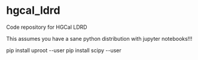 # hgcal_ldrd
Code repository for HGCal LDRD

This assumes you have a sane python distribution with jupyter notebooks!!!

pip install uproot --user
pip install scipy --user

